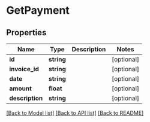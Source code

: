 # GetPayment

## Properties

 Name            | Type       | Description | Notes      
-----------------|------------|-------------|------------
 **id**          | **string** |             | [optional] 
 **invoice_id**  | **string** |             | [optional] 
 **date**        | **string** |             | [optional] 
 **amount**      | **float**  |             | [optional] 
 **description** | **string** |             | [optional] 

[[Back to Model list]](../../README.md#documentation-for-models) [[Back to API list]](../../README.md#documentation-for-api-endpoints) [[Back to README]](../../README.md)


